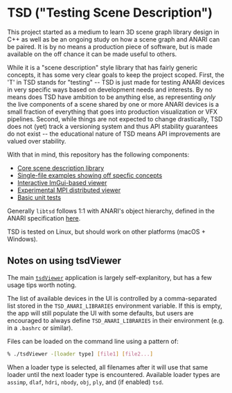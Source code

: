 TSD ("Testing Scene Description")
=================================

This project started as a medium to learn 3D scene graph library design in C++
as well as be an ongoing study on how a scene graph and ANARI can be paired. It
is by no means a production piece of software, but is made available on the off
chance it can be made useful to others.

While it is a "scene description" style library that has fairly generic
concepts, it has some very clear goals to keep the project scoped. First, the
'T' in TSD stands for "testing" -- TSD is just made for testing ANARI devices
in very specific ways based on development needs and interests. By no means does
TSD have ambition to be anything else, as representing _only_ the live
components of a scene shared by one or more ANARI devices is a small fraction of
everything that goes into production visualization or VFX pipelines. Second,
while things are not expected to change drastically, TSD does not (yet) track a
versioning system and thus API stability guarantees do not exist -- the
educational nature of TSD means API improvements are valued over stability.

With that in mind, this repository has the following components:

- [Core scene description library](src/)
- [Single-file examples showing off specfic concepts](apps/simple/)
- [Interactive ImGui-based viewer](apps/interactive/viewer/)
- [Experimental MPI distributed viewer](apps/interactive/ptc_viewer/)
- [Basic unit tests](tests/)

Generally `libtsd` follows 1:1 with ANARI's object hierarchy, defined in the
ANARI specification
[here](https://registry.khronos.org/ANARI/specs/1.0/ANARI-1.0.html).

TSD is tested on Linux, but should work on other platforms (macOS + Windows).

## Notes on using tsdViewer

The main [`tsdViewer`](apps/interactive/viewer) application is largely
self-explanitory, but has a few usage tips worth noting.

The list of available devices in the UI is controlled by a comma-separated list
stored in the `TSD_ANARI_LIBRARIES` environment variable. If this is empty, the
app will still populate the UI with some defaults, but users are encouraged to
always define `TSD_ANARI_LIBRARIES` in their environment (e.g. in a `.bashrc`
or similar).

Files can be loaded on the command line using a pattern of:

```bash
% ./tsdViewer -[loader type] [file1] [file2...]
```

When a loader type is selected, all filenames after it will use that same loader
until the next loader type is encountered. Available loader types are `assimp`,
`dlaf`, `hdri`, `nbody`, `obj`, `ply`, and (if enabled) `tsd`.
